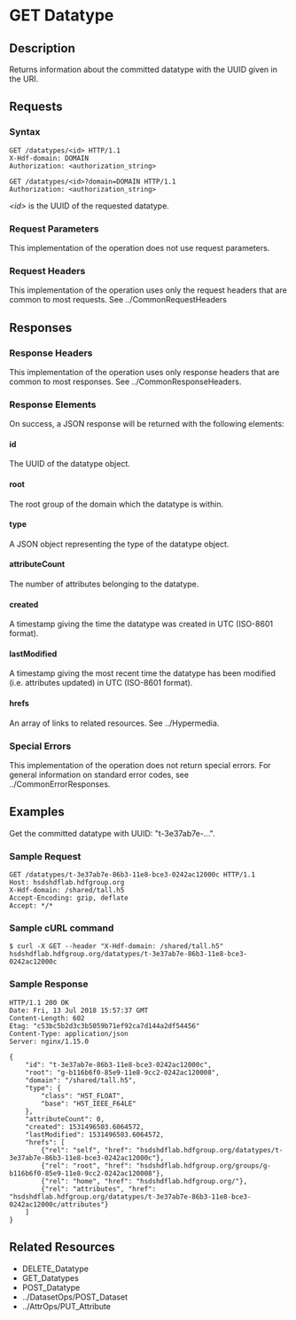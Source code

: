 GET Datatype
============

Description
-----------

Returns information about the committed datatype with the UUID given in the URI.

Requests
--------

### Syntax

``` sourceCode
GET /datatypes/<id> HTTP/1.1
X-Hdf-domain: DOMAIN
Authorization: <authorization_string>
```

``` sourceCode
GET /datatypes/<id>?domain=DOMAIN HTTP/1.1
Authorization: <authorization_string>
```

*&lt;id&gt;* is the UUID of the requested datatype.

### Request Parameters

This implementation of the operation does not use request parameters.

### Request Headers

This implementation of the operation uses only the request headers that are common to most requests. See ../CommonRequestHeaders

Responses
---------

### Response Headers

This implementation of the operation uses only response headers that are common to most responses. See ../CommonResponseHeaders.

### Response Elements

On success, a JSON response will be returned with the following elements:

#### id

The UUID of the datatype object.

#### root

The root group of the domain which the datatype is within.

#### type

A JSON object representing the type of the datatype object.

#### attributeCount

The number of attributes belonging to the datatype.

#### created

A timestamp giving the time the datatype was created in UTC (ISO-8601 format).

#### lastModified

A timestamp giving the most recent time the datatype has been modified (i.e. attributes updated) in UTC (ISO-8601 format).

#### hrefs

An array of links to related resources. See ../Hypermedia.

### Special Errors

This implementation of the operation does not return special errors. For general information on standard error codes, see ../CommonErrorResponses.

Examples
--------

Get the committed datatype with UUID: "t-3e37ab7e-...".

### Sample Request

``` sourceCode
GET /datatypes/t-3e37ab7e-86b3-11e8-bce3-0242ac12000c HTTP/1.1
Host: hsdshdflab.hdfgroup.org
X-Hdf-domain: /shared/tall.h5
Accept-Encoding: gzip, deflate
Accept: */*
```

### Sample cURL command

``` sourceCode
$ curl -X GET --header "X-Hdf-domain: /shared/tall.h5" hsdshdflab.hdfgroup.org/datatypes/t-3e37ab7e-86b3-11e8-bce3-0242ac12000c
```

### Sample Response

``` sourceCode
HTTP/1.1 200 OK
Date: Fri, 13 Jul 2018 15:57:37 GMT
Content-Length: 602
Etag: "c53bc5b2d3c3b5059b71ef92ca7d144a2df54456"
Content-Type: application/json
Server: nginx/1.15.0
```

``` sourceCode
{
    "id": "t-3e37ab7e-86b3-11e8-bce3-0242ac12000c",
    "root": "g-b116b6f0-85e9-11e8-9cc2-0242ac120008",
    "domain": "/shared/tall.h5",
    "type": {
        "class": "H5T_FLOAT",
        "base": "H5T_IEEE_F64LE"
    },
    "attributeCount": 0,
    "created": 1531496503.6064572,
    "lastModified": 1531496503.6064572,
    "hrefs": [
        {"rel": "self", "href": "hsdshdflab.hdfgroup.org/datatypes/t-3e37ab7e-86b3-11e8-bce3-0242ac12000c"},
        {"rel": "root", "href": "hsdshdflab.hdfgroup.org/groups/g-b116b6f0-85e9-11e8-9cc2-0242ac120008"},
        {"rel": "home", "href": "hsdshdflab.hdfgroup.org/"},
        {"rel": "attributes", "href": "hsdshdflab.hdfgroup.org/datatypes/t-3e37ab7e-86b3-11e8-bce3-0242ac12000c/attributes"}
    ]
}
```

Related Resources
-----------------

-   DELETE\_Datatype
-   GET\_Datatypes
-   POST\_Datatype
-   ../DatasetOps/POST\_Dataset
-   ../AttrOps/PUT\_Attribute

